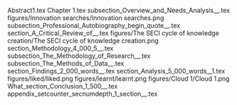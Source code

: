 Abstract1.tex
Chapter 1.tex
subsection_Overview_and_Needs_Analysis__.tex
figures/Innovation searches/Innovation searches.png
subsection_Professional_Autobiography_begin_quote__.tex
section_A_Critical_Review_of__.tex
figures/The SECI cycle of knowledge creation/The SECI cycle of knowledge creation.png
section_Methodology_4_000_5__.tex
subsection_The_Methodology_of_Research__.tex
subsection_The_Methods_of_Data__.tex
section_Findings_2_000_words__.tex
section_Analysis_5_000_words__1.tex
figures/liked/liked.png
figures/learnt/learnt.png
figures/Cloud 1/Cloud 1.png
What_section_Conclusion_1_500__.tex
appendix_setcounter_secnumdepth_1_section__.tex
